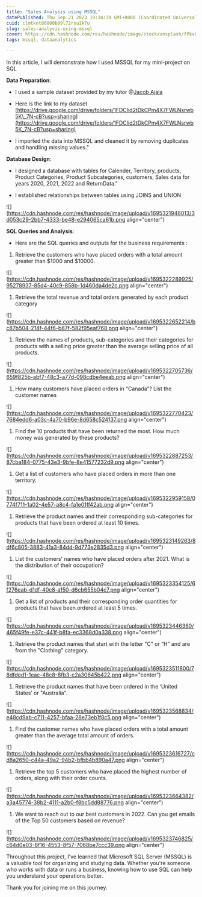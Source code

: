 ```yaml
---
title: "Sales Analysis using MSSQL"
datePublished: Thu Sep 21 2023 19:34:39 GMT+0000 (Coordinated Universal Time)
cuid: clmtknt86000b09l72rxu1k7u
slug: sales-analysis-using-mssql
cover: https://cdn.hashnode.com/res/hashnode/image/stock/unsplash/fPkvU7RDmCo/upload/ffc2ff448ae5f2c9a4d4d5ab08a740d4.jpeg
tags: mssql, dataanalytics

---
```


In this article, I will demonstrate how I used MSSQL for my mini-project on SQL

**Data Preparation**:

* I used a sample dataset provided by my tutor @[Jacob Ajala](@DataAnalyst)
    
* Here is the link to my dataset [https://drive.google.com/drive/folders/1FDCIid2tDkCPm4X7FWLNsrwb5K\_7N-cB?usp=sharing](https://drive.google.com/drive/folders/1FDCIid2tDkCPm4X7FWLNsrwb5K_7N-cB?usp=sharing)
    
* I imported the data into MSSQL and cleaned it by removing duplicates and handling missing values."
    

**Database Design**:

* I designed a database with tables for Calender, Territory, products, Product Categories, Product Subcategories, customers, Sales data for years 2020, 2021, 2022 and ReturnData."
    
* I established relationships between tables using JOINS and UNION
    

![](https://cdn.hashnode.com/res/hashnode/image/upload/v1695321946013/3d053c29-2bb7-4333-be48-e294065ca61b.png align="center")

**SQL Queries and Analysis**:

* Here are the SQL queries and outputs for the business requirements :
    

1. Retrieve the customers who have placed orders with a total amount greater than $1000 and $10000.
    

![](https://cdn.hashnode.com/res/hashnode/image/upload/v1695322289925/95278937-85d4-40c9-858b-1d460da4de2c.png align="center")

1. Retrieve the total revenue and total orders generated by each product category
    

![](https://cdn.hashnode.com/res/hashnode/image/upload/v1695322652214/bc87b504-214f-44f6-b87f-582f95eaf768.png align="center")

1. Retrieve the names of products, sub-categories and their categories for products with a selling price greater than the average selling price of all products.
    

![](https://cdn.hashnode.com/res/hashnode/image/upload/v1695322705736/659f825b-abf7-48c3-a77d-098cdbe4eeab.png align="center")

1. How many customers have placed orders in “Canada”? List the customer names
    

![](https://cdn.hashnode.com/res/hashnode/image/upload/v1695322770423/7684edd6-a03c-4a70-b96e-8d658c524137.png align="center")

1. Find the 10 products that have been returned the most. How much money was generated by these products?
    

![](https://cdn.hashnode.com/res/hashnode/image/upload/v1695322887253/87cba184-0775-43e3-9bfe-8e41577232d9.png align="center")

1. Get a list of customers who have placed orders in more than one territory.
    

![](https://cdn.hashnode.com/res/hashnode/image/upload/v1695322959158/0774f711-1a02-4e57-a8c4-fa1e01ff42ab.png align="center")

1. Retrieve the product names and their corresponding sub-categories for products that have been ordered at least 10 times.
    

![](https://cdn.hashnode.com/res/hashnode/image/upload/v1695323149263/8df6c805-3883-41a3-84dd-9d773e2835d3.png align="center")

1. List the customers' names who have placed orders after 2021. What is the distribution of their occupation?
    

![](https://cdn.hashnode.com/res/hashnode/image/upload/v1695323354125/6f276eab-d1df-40c8-a150-d6cb655b04c7.png align="center")

1. Get a list of products and their corresponding order quantities for products that have been ordered at least 5 times.
    

![](https://cdn.hashnode.com/res/hashnode/image/upload/v1695323446360/465f49fe-e37c-441f-b8fa-ec3368d0a338.png align="center")

1. Retrieve the product names that start with the letter "C" or “H” and are from the "Clothing" category.
    

![](https://cdn.hashnode.com/res/hashnode/image/upload/v1695323511600/78dfded1-1eac-48c8-8fb3-c2a30645b422.png align="center")

1. Retrieve the product names that have been ordered in the ‘United States’ or "Australia".
    

![](https://cdn.hashnode.com/res/hashnode/image/upload/v1695323568834/e48cd9ab-c711-4257-bfaa-28e73eb1f8c5.png align="center")

1. Find the customer names who have placed orders with a total amount greater than the average total amount of orders.
    

![](https://cdn.hashnode.com/res/hashnode/image/upload/v1695323616727/cd8a2650-c44a-49a2-94b2-bfbb4b890a47.png align="center")

1. Retrieve the top 5 customers who have placed the highest number of orders, along with their order counts.
    

![](https://cdn.hashnode.com/res/hashnode/image/upload/v1695323664382/a3a45774-38b2-4111-a2b0-f8bc5dd88776.png align="center")

1. We want to reach out to our best customers in 2022. Can you get emails of the Top 50 customers based on revenue?
    

![](https://cdn.hashnode.com/res/hashnode/image/upload/v1695323746825/c64d0e03-6f16-4553-8f57-7068be7ccc39.png align="center")

  
Throughout this project, I've learned that Microsoft SQL Server (MSSQL) is a valuable tool for organizing and studying data. Whether you're someone who works with data or runs a business, knowing how to use SQL can help you understand your operations better.

Thank you for joining me on this journey.